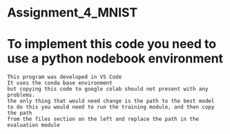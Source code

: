 # Assignment_4_MNIST

# To implement this code you need to use a python nodebook environment
```
This program was developed in VS Code
It uses the conda base environment
but copying this code to google colab should not present with any problems.
the only thing that would need change is the path to the best model
to do this you would need to run the training module, and then copy the path
from the files section on the left and replace the path in the evaluation module
```
